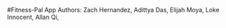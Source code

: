 #Fitness-Pal App
Authors:
    Zach Hernandez,
    Adittya Das,
    Elijah Moya,
    Loke Innocent,
    Allan Qi,
